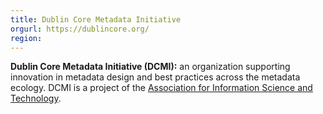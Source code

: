 ```yaml
---
title: Dublin Core Metadata Initiative
orgurl: https://dublincore.org/
region:
---
```

**Dublin Core Metadata Initiative (DCMI):** an organization supporting innovation in metadata design and best practices across the metadata ecology. DCMI is a project of the [Association for Information Science and Technology](https://www.asist.org/).